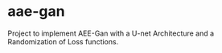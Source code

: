 # aae-gan
Project to implement AEE-Gan with a U-net Architecture and a Randomization of Loss functions.
